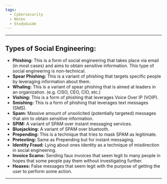 ```yaml
---
tags:
  - Cybersecurity
  - Notes
  - StudyGuide
---
```

___
## Types of Social Engineering:

- **Phishing:** This is a form of social engineering that takes place via email (in most cases) and aims to obtain sensitive information. This type of social engineering is non-technical.
- **Spear Phishing:** This is a variant of phishing that targets specific people by leveraging information about them.
- **Whaling:** This is a variant of spear phishing that is aimed at leaders in an organization. (e.g. CISO, CEO, CIO, etc.)
- **Vishing:** This is a form of phishing that leverages Voice Over IP (VOIP).
- **Smishing:** This is a form of phishing that leverages text messages (SMS).
- **Spam:** Massive amount of unsolicited (potentially targeted) messages that aim to obtain sensitive information.
- **SPIM:** A variant of SPAM over instant messaging services.
- **Bluejacking:** A variant of SPAM over bluetooth.
- **Prepending:** This is a technique that tries to mask SPAM as legitimate.
- **Pretexting:** Same as Prepending but for instant messaging.
- **Identity Fraud:** Lying about ones identity as a technique of misdirection in social engineering.
- **Invoice Scams:** Sending faux invoices that seem legit to many people in hopes that some people pay them without investigating further.
- **Hoaxes:** False messages that seem legit with the purpose of getting the user to perform some action.
___